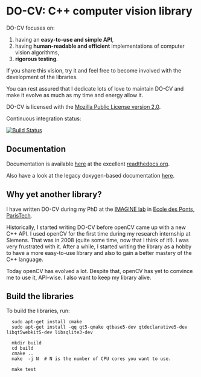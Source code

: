 DO-CV: C++ computer vision library
==================================

DO-CV focuses on:

1. having an **easy-to-use and simple API**,
2. having **human-readable and efficient** implementations of computer vision
   algorithms,
3. **rigorous testing**.

If you share this vision, try it and feel free to become involved with the
development of the libraries.

You can rest assured that I dedicate lots of love to maintain DO-CV and make it
evolve as much as my time and energy allow it.

DO-CV is licensed with the [Mozilla Public License version
2.0](https://github.com/DO-CV/DO-CV/raw/master/COPYING.MPL2).

Continuous integration status:

[![Build
Status](https://travis-ci.org/DO-CV/DO-CV.png?branch=master)](https://travis-ci.org/DO-CV/DO-CV)


Documentation
-------------

Documentation is available [here](http://do-cv.readthedocs.org/en/latest/) at
the excellent [readthedocs.org](https://readthedocs.org/).

Also have a look at the legacy doxygen-based documentation
[here](http://do-cv.github.io/DO-CV/).


Why yet another library?
------------------------

I have written DO-CV during my PhD at the [IMAGINE
lab](http://imagine.enpc.fr/) in [Ecole des Ponts,
ParisTech](http://www.enpc.fr).

Historically, I started writing DO-CV before openCV came up with a new C++ API.
I used openCV for the first time during my research internship at Siemens. That
was in 2008 (quite some time, now that I think of it!). I was very frustrated
with it. After a while, I started writing the library as a hobby to have a more
easy-to-use library and also to gain a better mastery of the C++ language.

Today openCV has evolved a lot. Despite that, openCV has yet to convince me to
use it, API-wise. I also want to keep my library alive.


Build the libraries
-------------------

To build the libraries, run:

```
  sudo apt-get install cmake
  sudo apt-get install -qq qt5-qmake qtbase5-dev qtdeclarative5-dev libqt5webkit5-dev libsqlite3-dev

  mkdir build
  cd build
  cmake ..
  make  -j N  # N is the number of CPU cores you want to use.

  make test
```
